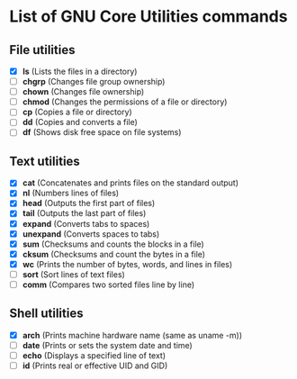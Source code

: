 # List of GNU Core Utilities commands

## File utilities
- [X] **ls** (Lists the files in a directory)
- [ ] **chgrp** (Changes file group ownership)
- [ ] **chown** (Changes file ownership)
- [ ] **chmod** (Changes the permissions of a file or directory)
- [ ] **cp** (Copies a file or directory)
- [ ] **dd** (Copies and converts a file)
- [ ] **df** (Shows disk free space on file systems)

## Text utilities
- [X] **cat** (Concatenates and prints files on the standard output)
- [X] **nl** (Numbers lines of files)
- [X] **head** (Outputs the first part of files)
- [X] **tail** (Outputs the last part of files)
- [X] **expand** (Converts tabs to spaces)
- [X] **unexpand** (Converts spaces to tabs)
- [X] **sum** (Checksums and counts the blocks in a file)
- [X] **cksum** (Checksums and count the bytes in a file)
- [X] **wc** (Prints the number of bytes, words, and lines in files)
- [ ] **sort** (Sort lines of text files)
- [ ] **comm** (Compares two sorted files line by line)

## Shell utilities
- [X] **arch** (Prints machine hardware name (same as uname -m))
- [ ] **date** (Prints or sets the system date and time)
- [ ] **echo** (Displays a specified line of text)
- [ ] **id** (Prints real or effective UID and GID)
